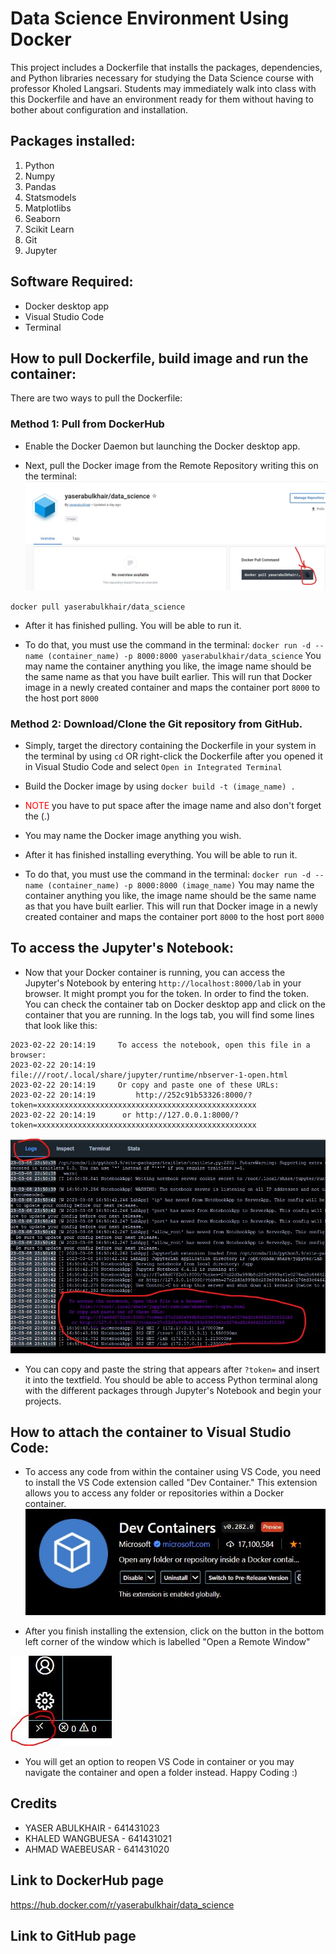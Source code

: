 # Data Science Environment Using Docker

This project includes a Dockerfile that installs the packages, dependencies, and Python libraries necessary for studying the Data Science course with professor Kholed Langsari. Students may immediately walk into class with this Dockerfile and have an environment ready for them without having to bother about configuration and installation.

## Packages installed:

1. Python
2. Numpy
3. Pandas
4. Statsmodels
5. Matplotlibs
6. Seaborn
7. Scikit Learn
8. Git
9. Jupyter

## Software Required:
- Docker desktop app
- Visual Studio Code
- Terminal

## How to pull Dockerfile, build image and run the container:

There are two ways to pull the Dockerfile:

### Method 1: Pull from DockerHub

- Enable the Docker Daemon but launching the Docker desktop app.

- Next, pull the Docker image from the Remote Repository writing this on the terminal:
![Alt text](/img/dockerpull.jpg "Optional title")

`docker pull yaserabulkhair/data_science`

- After it has finished pulling. You will be able to run it.

- To do that, you must use the command in the terminal: `docker run -d --name (container_name) -p 8000:8000 yaserabulkhair/data_science`
You may name the container anything you like, the image name should be the same name as that you have built earlier. This will run that Docker image in a newly created container and maps the container port `8000` to the host port `8000`

### Method 2: Download/Clone the Git repository from GitHub.

- Simply, target the directory containing the Dockerfile in your system in the terminal by using `cd` OR right-click the Dockerfile after you opened it in Visual Studio Code and select `Open in Integrated Terminal`

- Build the Docker image by using `docker build -t (image_name) .`
-  <span style="color:red">NOTE</span> you have to put space after the image name and also don't forget the (.)

- You may name the Docker image anything you wish.

- After it has finished installing everything. You will be able to run it.

- To do that, you must use the command in the terminal: `docker run -d --name (container_name) -p 8000:8000 (image_name)`
You may name the container anything you like, the image name should be the same name as that you have built earlier. This will run that Docker image in a newly created container and maps the container port `8000` to the host port `8000`

## To access the Jupyter's Notebook:

- Now that your Docker container is running, you can access the Jupyter's Notebook by entering `http://localhost:8000/lab` in your browser. It might prompt you for the token.
In order to find the token. You can check the container tab on Docker desktop app and click on the container that you are running. In the logs tab, you will find some lines that look like this:

```
2023-02-22 20:14:19     To access the notebook, open this file in a browser:
2023-02-22 20:14:19         file:///root/.local/share/jupyter/runtime/nbserver-1-open.html
2023-02-22 20:14:19     Or copy and paste one of these URLs:
2023-02-22 20:14:19         http://252c91b53326:8000/?token=xxxxxxxxxxxxxxxxxxxxxxxxxxxxxxxxxxxxxxxxxxxxxxxxx
2023-02-22 20:14:19      or http://127.0.0.1:8000/?token=xxxxxxxxxxxxxxxxxxxxxxxxxxxxxxxxxxxxxxxxxxxxxxxxx
```
![Alt text](/img/logs.jpg "Optional title")

- You can copy and paste the string that appears after `?token=` and insert it into the textfield. You should be able to access Python terminal along with the different packages through Jupyter's Notebook and begin your projects.

## How to attach the container to Visual Studio Code:

- To access any code from within the container using VS Code, you need to install the VS Code extension called "Dev Container." This extension allows you to access any folder or repositories within a Docker container.
![Alt text](/img/devcontainers.JPG "Optional title")

- After you finish installing the extension, click on the button in the bottom left corner of the window which is labelled "Open a Remote Window"

![Alt text](/img/coner.JPG "Optional title")

- You will get an option to reopen VS Code in container or you may navigate the container and open a folder instead. Happy Coding :)

## Credits

- YASER ABULKHAIR - 641431023
- KHALED WANGBUESA - 641431021
- AHMAD WAEBEUSAR - 641431020

## Link to DockerHub page

https://hub.docker.com/r/yaserabulkhair/data_science

## Link to GitHub page


